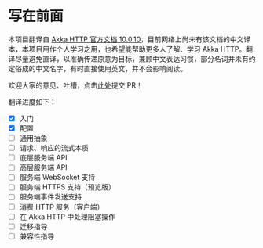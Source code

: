 # 写在前面

本项目翻译自 [Akka HTTP 官方文档 10.0.10](http://doc.akka.io/docs/akka-http/current/scala/http/)，目前网络上尚未有该文档的中文译本，本项目用作个人学习之用，也希望能帮助更多人了解、学习 Akka HTTP。翻译尽量避免直译，以准确传递原意为目标，兼顾中文表达习惯，部分名词并未有约定俗成的中文名字，有时直接使用英文，并不会影响阅读。

欢迎大家的意见、吐槽，点击[此处](https://github.com/satansk/akka-http-docs)提交 PR！

翻译进度如下：

- [x] 入门
- [x] 配置
- [ ] 通用抽象
- [ ] 请求、响应的流式本质
- [ ] 底层服务端 API
- [ ] 高层服务端 API
- [ ] 服务端 WebSocket 支持
- [ ] 服务端 HTTPS 支持（预览版）
- [ ] 服务端事件发送支持
- [ ] 消费 HTTP 服务（客户端）
- [ ] 在 Akka HTTP 中处理阻塞操作
- [ ] 迁移指导
- [ ] 兼容性指导
